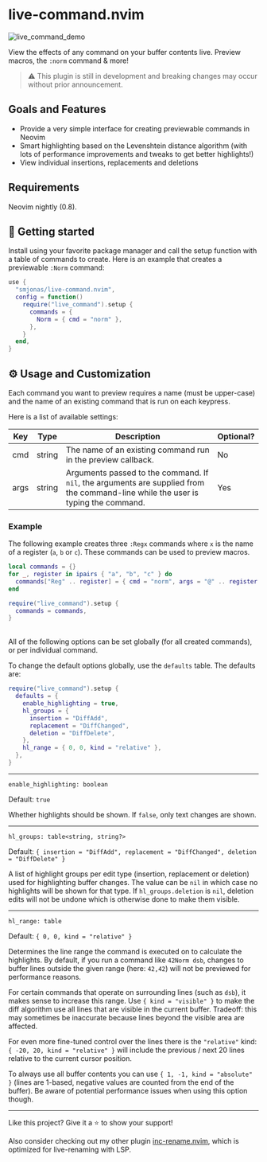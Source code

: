 # live-command.nvim

![live_command_demo](https://user-images.githubusercontent.com/40792180/179546128-ad49096e-7301-4929-9b24-2b08996bdff2.gif)

View the effects of any command on your buffer contents live. Preview macros, the `:norm` command & more!

> :warning: This plugin is still in development and breaking changes may occur without prior announcement.

## Goals and Features
- Provide a very simple interface for creating previewable commands in Neovim
- Smart highlighting based on the Levenshtein distance algorithm (with lots of performance
  improvements and tweaks to get better highlights!)
- View individual insertions, replacements and deletions

## Requirements
Neovim nightly (0.8).

## :rocket: Getting started
Install using your favorite package manager and call the setup function with a table of
commands to create. Here is an example that creates a previewable `:Norm` command:
```lua
use {
  "smjonas/live-command.nvim",
  config = function()
    require("live_command").setup {
      commands = {
        Norm = { cmd = "norm" },
      },
    }
  end,
}
```

## :gear: Usage and Customization
Each command you want to preview requires a name (must be upper-case) and the name of
an existing command that is run on each keypress.

Here is a list of available settings:

| Key         | Type     | Description                                                                                                                                | Optional? |
| ----------- | -------- | ------------------------------------------------------------------------------------------------------------------------------------------ | --------- |
| cmd         | string   | The name of an existing command run in the preview callback.                                                                               | No        |
| args        | string   | Arguments passed to the command. If `nil`, the arguments are supplied from the command-line while the user is typing the command.   | Yes       |

### Example
The following example creates three `:Regx` commands where `x` is the name of a register (`a`, `b` or `c`).
These commands can be used to preview macros.
```lua
local commands = {}
for _, register in ipairs { "a", "b", "c" } do
  commands["Reg" .. register] = { cmd = "norm", args = "@" .. register }
end

require("live_command").setup {
  commands = commands,
}
```
\
All of the following options can be set globally (for all created commands), or per individual command.

To change the default options globally, use the `defaults` table. The defaults are:

```lua
require("live_command").setup {
  defaults = {
    enable_highlighting = true,
    hl_groups = {
      insertion = "DiffAdd",
      replacement = "DiffChanged",
      deletion = "DiffDelete",
    },
    hl_range = { 0, 0, kind = "relative" },
  },
}
```

---

`enable_highlighting: boolean`

Default: `true`

Whether highlights should be shown. If `false`, only text changes are shown.

---

`hl_groups: table<string, string?>`

Default: `{ insertion = "DiffAdd", replacement = "DiffChanged", deletion = "DiffDelete" }`

A list of highlight groups per edit type (insertion, replacement or deletion) used for highlighting buffer changes.
The value can be `nil` in which case no highlights will be shown for that type. If `hl_groups.deletion` is `nil`,
deletion edits will not be undone which is otherwise done to make them visible.

---

`hl_range: table`

Default: `{ 0, 0, kind = "relative" }`

Determines the line range the command is executed on to calculate the highlights.
By default, if you run a command like `42Norm dsb`, changes to buffer lines outside the
given range (here: `42,42`) will not be previewed for performance reasons.

For certain commands that operate on surrounding lines (such as `dsb`),
it makes sense to increase this range. Use `{ kind = "visible" }` to make the diff
algorithm use all lines that are visible in the current buffer. Tradeoff: this may sometimes be inaccurate
because lines beyond the visible area are affected.

For even more fine-tuned control over the lines there is the `"relative"` kind:
`{ -20, 20, kind = "relative" }` will include the previous / next 20 lines relative to the current
cursor position.

To always use all buffer contents you can use `{ 1, -1, kind = "absolute" }`
(lines are 1-based, negative values are counted from the end of the buffer).
Be aware of potential performance issues when using this option though.

---

Like this project? Give it a :star: to show your support!

Also consider checking out my other plugin [inc-rename.nvim](https://github.com/smjonas/inc-rename.nvim),
which is optimized for live-renaming with LSP.
